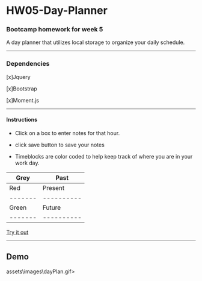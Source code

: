 # HW05-Day-Planner

### Bootcamp homework for week 5

A day planner that utilizes local storage to organize your daily schedule.

---

### Dependencies

[x]Jquery

[x]Bootstrap

[x]Moment.js

---

#### Instructions

- Click on a box to enter notes for that hour.

- click save button to save your notes

- Timeblocks are color coded to help keep track of where you are in your work day.

| Grey    | Past       |
| ------- | ---------- |
| Red     | Present    |
| ------- | ---------- |
| Green   | Future     |
| ------- | ---------- |

[Try it out](https://jdmartinez1531.github.io/05-Day-Planner/ "Day Planner")

---

## Demo

<img>assets\images\dayPlan.gif>
